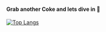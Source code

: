 #### Grab another Coke and lets dive in 🧊
[![Top Langs](https://github-readme-stats.vercel.app/api/top-langs/?username=haowen737&layout=compact&hide=html,css&theme=material-palenight&hide_border=true&hide_title=true)](https://github.com/anuraghazra/github-readme-stats)
